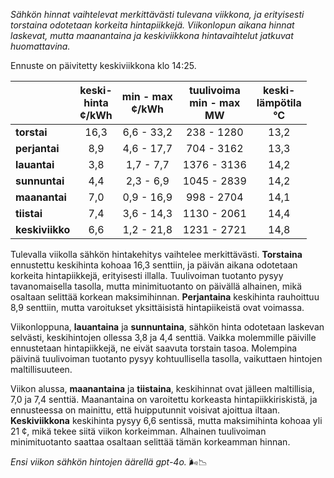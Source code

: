 *Sähkön hinnat vaihtelevat merkittävästi tulevana viikkona, ja erityisesti torstaina odotetaan korkeita hintapiikkejä. Viikonlopun aikana hinnat laskevat, mutta maanantaina ja keskiviikkona hintavaihtelut jatkuvat huomattavina.*

Ennuste on päivitetty keskiviikkona klo 14:25.

|            | keski-<br>hinta<br>¢/kWh | min - max<br>¢/kWh | tuulivoima<br>min - max<br>MW | keski-<br>lämpötila<br>°C |
|:-----------|:----------------:|:----------------:|:-------------:|:-------------:|
| **torstai**  |      16,3       |     6,6 - 33,2   |  238 - 1280   |     13,2      |
| **perjantai**|      8,9        |     4,6 - 17,7   |  704 - 3162   |     13,3      |
| **lauantai** |      3,8        |     1,7 - 7,7    |  1376 - 3136  |     14,2      |
| **sunnuntai**|      4,4        |     2,3 - 6,9    |  1045 - 2839  |     14,2      |
| **maanantai**|      7,0        |     0,9 - 16,9   |  998 - 2704   |     14,1      |
| **tiistai**  |      7,4        |     3,6 - 14,3   |  1130 - 2061  |     14,4      |
| **keskiviikko**|    6,6        |     1,2 - 21,8   |  1231 - 2721  |     14,8      |

Tulevalla viikolla sähkön hintakehitys vaihtelee merkittävästi. **Torstaina** ennustettu keskihinta kohoaa 16,3 senttiin, ja päivän aikana odotetaan korkeita hintapiikkejä, erityisesti illalla. Tuulivoiman tuotanto pysyy tavanomaisella tasolla, mutta minimituotanto on päivällä alhainen, mikä osaltaan selittää korkean maksimihinnan. **Perjantaina** keskihinta rauhoittuu 8,9 senttiin, mutta varoitukset yksittäisistä hintapiikeistä ovat voimassa.

Viikonloppuna, **lauantaina** ja **sunnuntaina**, sähkön hinta odotetaan laskevan selvästi, keskihintojen ollessa 3,8 ja 4,4 senttiä. Vaikka molemmille päiville ennustetaan hintapiikkejä, ne eivät saavuta torstain tasoa. Molempina päivinä tuulivoiman tuotanto pysyy kohtuullisella tasolla, vaikuttaen hintojen maltillisuuteen.

Viikon alussa, **maanantaina** ja **tiistaina**, keskihinnat ovat jälleen maltillisia, 7,0 ja 7,4 senttiä. Maanantaina on varoitettu korkeasta hintapiikkiriskistä, ja ennusteessa on mainittu, että huipputunnit voisivat ajoittua iltaan. **Keskiviikkona** keskihinta pysyy 6,6 sentissä, mutta maksimihinta kohoaa yli 21 ¢, mikä tekee siitä viikon korkeimman. Alhainen tuulivoiman minimituotanto saattaa osaltaan selittää tämän korkeamman hinnan.

*Ensi viikon sähkön hintojen äärellä gpt-4o.* 🌬️📉
